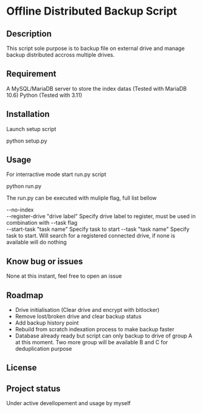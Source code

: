 # Offline Distributed Backup Script

## Description

This script sole purpose is to backup file on external drive and manage backup distributed accross multiple drives.

## Requirement

A MySQL/MariaDB server to store the index datas (Tested with MariaDB 10.6)
Python (Tested with 3.11)

## Installation

Launch setup script

 python setup.py

## Usage

For interractive mode start run.py script

 python run.py

The run.py can be executed with muliple flag, full list bellow

--no-index					
--register-drive "drive label"	Specify drive label to register, must be used in combination with --task flag	
--start-task	"task name"		Specify task to start
--task "task name"				Specify task to start. Will search for a registered connected drive, if none is available will do nothing

## Know bug or issues

None at this instant, feel free to open an issue

## Roadmap

- Drive initialisation (Clear drive and encrypt with bitlocker)
- Remove lost/broken drive and clear backup status
- Add backup history point
- Rebuild from scratch indexation process to make backup faster
- Database already ready but script can only backup to drive of group A at this moment. Two more group will be available B and C for deduplication purpose

## License


## Project status
Under active devellopement and usage by myself
